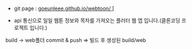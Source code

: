 - git page : [ goeunleee.github.io/webtoon/ ](https://goeunleee.github.io/webtoon/)] 

- api 통신으로 일일 웹툰 정보와 목차를 가져오는 플러터 웹 앱 입니다.(클론코딩 프로젝트 입니다.)


build -> web폴더 
commit & push => 빌드 후 생성된 build/web 
